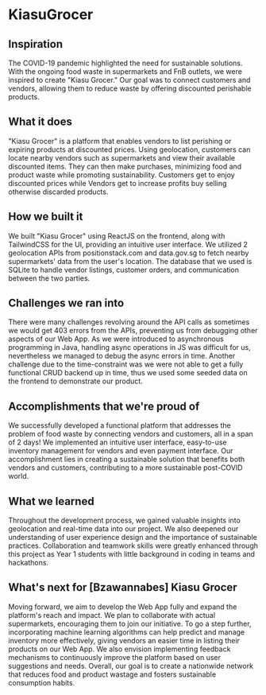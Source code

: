 # KiasuGrocer

## Inspiration
The COVID-19 pandemic highlighted the need for sustainable solutions. With the ongoing food waste in supermarkets and FnB outlets, we were inspired to create "Kiasu Grocer." Our goal was to connect customers and vendors, allowing them to reduce waste by offering discounted perishable products.

## What it does
"Kiasu Grocer" is a platform that enables vendors to list perishing or expiring products at discounted prices. Using geolocation, customers can locate nearby vendors such as supermarkets and view their available discounted items. They can then make purchases, minimizing food and product waste while promoting sustainability. Customers get to enjoy discounted prices while Vendors get to increase profits buy selling otherwise discarded products.

## How we built it
We built "Kiasu Grocer" using ReactJS on the frontend, along with TailwindCSS for the UI, providing an intuitive user interface. We utilized 2 geolocation APIs from positionstack.com  and data.gov.sg to fetch nearby supermarkets' data from the user's location. The database that we used is SQLite to handle vendor listings, customer orders, and communication between the two parties.

## Challenges we ran into
There were many challenges revolving around the API calls as sometimes we would get 403 errors from the APIs, preventing us from debugging other aspects of our Web App. 
As we were introduced to asynchronous programming in Java, handling async operations in JS was difficult for us, nevertheless we managed to debug the async errors in time.
Another challenge due to the time-constraint was we were not able to get a fully functional CRUD backend up in time, thus we used some seeded data on the frontend to demonstrate our product. 

## Accomplishments that we're proud of
We successfully developed a functional platform that addresses the problem of food waste by connecting vendors and customers, all in a span of 2 days! We implemented an intuitive user interface, easy-to-use inventory management for vendors and even payment interface. Our accomplishment lies in creating a sustainable solution that benefits both vendors and customers, contributing to a more sustainable post-COVID world.

## What we learned
Throughout the development process, we gained valuable insights into geolocation and real-time data into our project. We also deepened our understanding of user experience design and the importance of sustainable practices. Collaboration and teamwork skills were greatly enhanced through this project as Year 1 students with little background in coding in teams and hackathons.

## What's next for [Bzawannabes] Kiasu Grocer
Moving forward, we aim to develop the Web App fully and expand the platform's reach and impact. We plan to collaborate with actual supermarkets, encouraging them to join our initiative. To go a step further, incorporating machine learning algorithms can help predict and manage inventory more effectively, giving vendors an easier time in listing their products on our Web App. We also envision implementing feedback mechanisms to continuously improve the platform based on user suggestions and needs. Overall, our goal is to create a nationwide network that reduces food and product wastage and fosters sustainable consumption habits.
